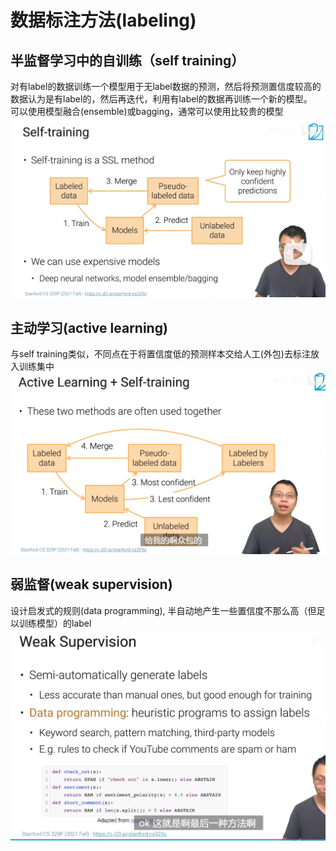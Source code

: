 # 数据标注方法(labeling)
## 半监督学习中的自训练（self training）
对有label的数据训练一个模型用于无label数据的预测，然后将预测置信度较高的数据认为是有label的，然后再迭代，利用有label的数据再训练一个新的模型。  
可以使用模型融合(ensemble)或bagging，通常可以使用比较贵的模型
![alt](../pic/self-training.png)

## 主动学习(active learning)
与self training类似，不同点在于将置信度低的预测样本交给人工(外包)去标注放入训练集中
![alt](../pic/active-learning%2Bself-training.png)

## 弱监督(weak supervision)
设计启发式的规则(data programming), 半自动地产生一些置信度不那么高（但足以训练模型）的label
![alt](../pic/weak-supervision.png)